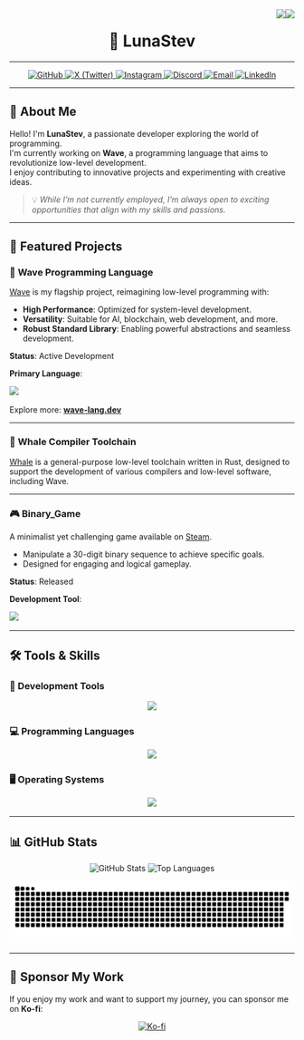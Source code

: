 <div align="right">
  <img src="https://komarev.com/ghpvc/?username=LunaStev&&style=flat-square" align="right" />
  <img src="https://img.shields.io/github/stars/LunaStev?affiliations=OWNER%2CCOLLABORATOR&style=flat-square" align="right" />
</div>

<h1 align="center">🌙 LunaStev</h1>

---

<div align="center">
  <a href="https://github.com/LunaStev" target="_blank">
    <img src="https://img.shields.io/badge/GitHub-181717?style=for-the-badge&logo=github&logoColor=white" alt="GitHub" />
  </a>
  <a href="https://twitter.com/LunaStev_" target="_blank">
    <img src="https://img.shields.io/badge/X-1DA1F2?style=for-the-badge&logo=twitter&logoColor=white" alt="X (Twitter)" />
  </a>
  <a href="https://instagram.com/1unnuiz" target="_blank">
    <img src="https://img.shields.io/badge/Instagram-E4405F?style=for-the-badge&logo=instagram&logoColor=white" alt="Instagram" />
  </a>
  <a href="https://discord.gg/Kuk2qXFjc5" target="_blank">
    <img src="https://img.shields.io/badge/Discord-5865F2?style=for-the-badge&logo=discord&logoColor=white" alt="Discord" />
  </a>
  <a href="mailto:lunastev@gurmstudios.com" target="_blank">
    <img src="https://img.shields.io/badge/Email-D14836?style=for-the-badge&logo=gmail&logoColor=white" alt="Email" />
  </a>
  <a href="https://www.linkedin.com/in/lunastev/" target="_blank">
    <img src="https://img.shields.io/badge/LinkedIn-0A66C2?style=for-the-badge&logo=linkedin&logoColor=white" alt="LinkedIn" />
  </a>
</div>

---

## 🌟 About Me

Hello! I'm **LunaStev**, a passionate developer exploring the world of programming.  
I'm currently working on **Wave**, a programming language that aims to revolutionize low-level development.  
I enjoy contributing to innovative projects and experimenting with creative ideas.

> 💡 *While I’m not currently employed, I’m always open to exciting opportunities that align with my skills and passions.*

---

## 🌌 Featured Projects

### 🌊 **Wave Programming Language**
[Wave](https://github.com/LunaStev/Wave) is my flagship project, reimagining low-level programming with:  
- **High Performance**: Optimized for system-level development.  
- **Versatility**: Suitable for AI, blockchain, web development, and more.  
- **Robust Standard Library**: Enabling powerful abstractions and seamless development.

**Status**: Active Development  

**Primary Language**:

<a href="https://skillicons.dev">
  <img src="https://skillicons.dev/icons?i=rust" />
</a>

Explore more: [**wave-lang.dev**](https://wave-lang.dev)

---
### 🐳 **Whale Compiler Toolchain**
[Whale](https://github.com/LunaStev/Whale) is a general-purpose low-level toolchain written in Rust, designed to support the development of various compilers and low-level software, including Wave. 

---

### 🎮 **Binary_Game**
A minimalist yet challenging game available on [Steam](https://store.steampowered.com/app/3347560/Binary_Game/).  
- Manipulate a 30-digit binary sequence to achieve specific goals.  
- Designed for engaging and logical gameplay.

**Status**: Released  

**Development Tool**: 

<a href="https://skillicons.dev">
  <img src="https://skillicons.dev/icons?i=unity,cs" />
</a>

---

## 🛠️ Tools & Skills

### 🚀 Development Tools
<p align="center">
  <a href="https://skillicons.dev">
    <img src="https://skillicons.dev/icons?i=git,github,idea,vscode,cloudflare,notion" />
  </a>
</p>

### 💻 Programming Languages
<p align="center">
  <a href="https://skillicons.dev">
    <img src="https://skillicons.dev/icons?i=rust,c,py,java" />
  </a>
</p>

### 🖥️ Operating Systems
<p align="center">
  <a href="https://skillicons.dev">
    <img src="https://skillicons.dev/icons?i=windows,linux" />
  </a>
</p>

---

## 📊 GitHub Stats

<div align="center">
  <img src="https://github-readme-stats.vercel.app/api?username=LunaStev&show_icons=true&count_private=true&hide_border=true&theme=radical" style="width: 48%;" alt="GitHub Stats" />
  <img src="https://github-readme-stats.vercel.app/api/top-langs/?username=LunaStev&hide_border=true&layout=compact&theme=radical" style="width: 48%;" alt="Top Languages" />
</div>

<p align="center">
  <img src="github-user-contribution.svg" alt="GitHub Contributions" />
</p>

---

## 💖 Sponsor My Work

If you enjoy my work and want to support my journey, you can sponsor me on **Ko-fi**:  
<div align="center">
  <a href="https://ko-fi.com/lunasev" target="_blank">
    <img src="https://cdn.ko-fi.com/cdn/kofi1.png?v=2" width="200" alt="Ko-fi" />
  </a>
</div>


